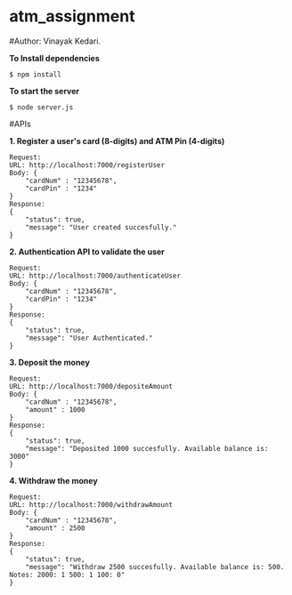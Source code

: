 # atm_assignment

#Author: Vinayak Kedari.

**To Install dependencies**
```
$ npm install
```

**To start the server**
```
$ node server.js
```

#APIs

**1. Register a user's card (8-digits) and ATM Pin (4-digits)**
```
Request:
URL: http://localhost:7000/registerUser
Body: {
    "cardNum" : "12345678",
    "cardPin" : "1234"
}
Response:
{
    "status": true,
    "message": "User created succesfully."
}
```

**2. Authentication API to validate the user**
```
Request:
URL: http://localhost:7000/authenticateUser
Body: {
    "cardNum" : "12345678",
    "cardPin" : "1234"
}
Response:
{
    "status": true,
    "message": "User Authenticated."
}
```

**3. Deposit the money**
```
Request:
URL: http://localhost:7000/depositeAmount
Body: {
    "cardNum" : "12345678",
    "amount" : 1000
}
Response:
{
    "status": true,
    "message": "Deposited 1000 succesfully. Available balance is: 3000"
}
```

**4. Withdraw the money**
```
Request:
URL: http://localhost:7000/withdrawAmount
Body: {
    "cardNum" : "12345678",
    "amount" : 2500
}
Response:
{
    "status": true,
    "message": "Withdraw 2500 succesfully. Available balance is: 500. Notes: 2000: 1 500: 1 100: 0"
}
```
